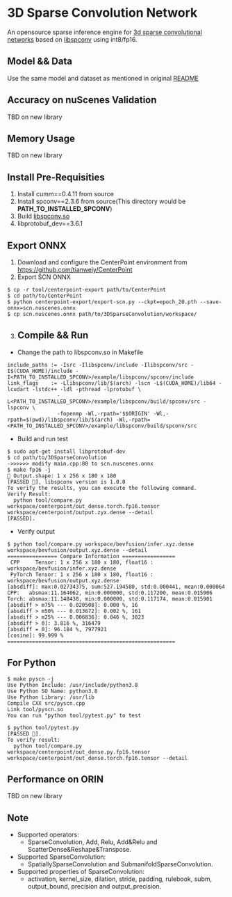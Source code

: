 # 3D Sparse Convolution Network
An opensource sparse inference engine for [3d sparse convolutional networks](https://github.com/tianweiy/CenterPoint/blob/master/det3d/models/backbones/scn.py) based on [libspconv](https://github.com/traveller59/spconv) using int8/fp16.

## Model && Data
Use the same model and dataset as mentioned in original [README](https://github.com/NVIDIA-AI-IOT/Lidar_AI_Solution/blob/master/libraries/3DSparseConvolution/README.md)

## Accuracy on nuScenes Validation
TBD on new library

## Memory Usage
TBD on new library

## Install Pre-Requisities
1. Install cumm==0.4.11 from source
2. Install spconv==2.3.6 from source(This directory would be **PATH_TO_INSTALLED_SPCONV**)
3. Build [libspconv.so](https://github.com/traveller59/spconv/blob/v2.3.6/example/libspconv/run_build.sh)
4. libprotobuf_dev==3.6.1

## Export ONNX
1. Download and configure the CenterPoint environment from https://github.com/tianweiy/CenterPoint
2. Export SCN ONNX
```
$ cp -r tool/centerpoint-export path/to/CenterPoint
$ cd path/to/CenterPoint
$ python centerpoint-export/export-scn.py --ckpt=epoch_20.pth --save-onnx=scn.nuscenes.onnx
$ cp scn.nuscenes.onnx path/to/3DSparseConvolution/workspace/
```

3. ## Compile && Run
- Change the path to libspconv.so in Makefile
```
include_paths := -Isrc -Ilibspconv/include -Ilibspconv/src -I$(CUDA_HOME)/include -I<PATH_TO_INSTALLED_SPCONV>/example/libspconv/spconv/include
link_flags    := -Llibspconv/lib/$(arch) -lscn -L$(CUDA_HOME)/lib64 -lcudart -lstdc++ -ldl -pthread -lprotobuf \
                -L<PATH_TO_INSTALLED_SPCONV>/example/libspconv/build/spconv/src -lspconv \
                -fopenmp -Wl,-rpath='$$ORIGIN' -Wl,-rpath=$(pwd)/libspconv/lib/$(arch) -Wl,-rpath=<PATH_TO_INSTALLED_SPCONV>/example/libspconv/build/spconv/src

```
- Build and run test
```
$ sudo apt-get install libprotobuf-dev
$ cd path/to/3DSparseConvolution
->>>>>> modify main.cpp:80 to scn.nuscenes.onnx
$ make fp16 -j
🙌 Output.shape: 1 x 256 x 180 x 180
[PASSED 🤗], libspconv version is 1.0.0
To verify the results, you can execute the following command.
Verify Result:
  python tool/compare.py workspace/centerpoint/out_dense.torch.fp16.tensor workspace/centerpoint/output.zyx.dense --detail
[PASSED].
```

- Verify output
```
$ python tool/compare.py workspace/bevfusion/infer.xyz.dense workspace/bevfusion/output.xyz.dense --detail
================ Compare Information =================
 CPP     Tensor: 1 x 256 x 180 x 180, float16 : workspace/bevfusion/infer.xyz.dense
 PyTorch Tensor: 1 x 256 x 180 x 180, float16 : workspace/bevfusion/output.xyz.dense
[absdiff]: max:0.02734375, sum:527.194580, std:0.000441, mean:0.000064
CPP:   absmax:11.164062, min:0.000000, std:0.117200, mean:0.015906
Torch: absmax:11.148438, min:0.000000, std:0.117174, mean:0.015901
[absdiff > m75% --- 0.020508]: 0.000 %, 16
[absdiff > m50% --- 0.013672]: 0.002 %, 161
[absdiff > m25% --- 0.006836]: 0.046 %, 3823
[absdiff > 0]: 3.816 %, 316479
[absdiff = 0]: 96.184 %, 7977921
[cosine]: 99.999 %
======================================================
```

## For Python
```
$ make pyscn -j
Use Python Include: /usr/include/python3.8
Use Python SO Name: python3.8
Use Python Library: /usr/lib
Compile CXX src/pyscn.cpp
Link tool/pyscn.so
You can run "python tool/pytest.py" to test

$ python tool/pytest.py
[PASSED 🤗].
To verify result:
  python tool/compare.py workspace/centerpoint/out_dense.py.fp16.tensor workspace/centerpoint/out_dense.torch.fp16.tensor --detail
```

## Performance on ORIN
TBD on new library

## Note
- Supported operators:
  - SparseConvolution, Add, Relu, Add&Relu and ScatterDense&Reshape&Transpose.
- Supported SparseConvolution:
  - SpatiallySparseConvolution and SubmanifoldSparseConvolution.
- Supported properties of SparseConvolution:
  - activation, kernel_size, dilation, stride, padding, rulebook, subm, output_bound, precision and output_precision.